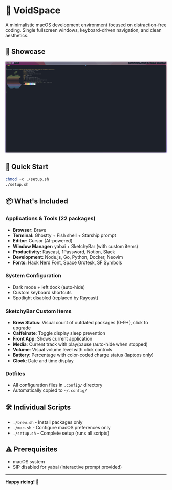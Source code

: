 # 🌌 VoidSpace

A minimalistic macOS development environment focused on distraction-free coding. Single fullscreen windows, keyboard-driven navigation, and clean aesthetics.

## 📸 Showcase

![macOS Ricing Setup](https://raw.githubusercontent.com/Ermag/dotfiles/refs/heads/main/showcase.png)

## 🚀 Quick Start

```bash
chmod +x ./setup.sh
./setup.sh
```

## 📦 What's Included

### Applications & Tools (22 packages)
- **Browser:** Brave
- **Terminal:** Ghostty + Fish shell + Starship prompt  
- **Editor:** Cursor (AI-powered)
- **Window Manager:** yabai + SketchyBar (with custom items)
- **Productivity:** Raycast, 1Password, Notion, Slack
- **Development:** Node.js, Go, Python, Docker, Neovim
- **Fonts:** Hack Nerd Font, Space Grotesk, SF Symbols

### System Configuration
- Dark mode + left dock (auto-hide)
- Custom keyboard shortcuts
- Spotlight disabled (replaced by Raycast)

### SketchyBar Custom Items
- **Brew Status**: Visual count of outdated packages (0-9+), click to upgrade
- **Caffeinate**: Toggle display sleep prevention  
- **Front App**: Shows current application
- **Media**: Current track with play/pause (auto-hide when stopped)
- **Volume**: Visual volume level with click controls
- **Battery**: Percentage with color-coded charge status (laptops only)
- **Clock**: Date and time display

### Dotfiles
- All configuration files in `.config/` directory
- Automatically copied to `~/.config/`

## 🛠 Individual Scripts

- `./brew.sh` - Install packages only
- `./mac.sh` - Configure macOS preferences only
- `./setup.sh` - Complete setup (runs all scripts)

## ⚠️ Prerequisites

- macOS system
- SIP disabled for yabai (interactive prompt provided)

---

**Happy ricing!** 🎨 